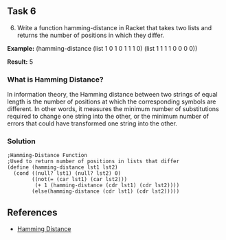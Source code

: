 ## Task 6

6. Write a function hamming-distance in Racket that takes two lists and returns the number of positions in which they differ.

**Example:**
(hamming-distance (list 1 0 1 0 1 1 1 0) (list 1 1 1 1 0 0 0 0))

**Result:**
5


### What is Hamming Distance? 
In information theory, the Hamming distance between two strings of equal length is the number of positions at which the corresponding symbols are different. In other words, it measures the minimum number of substitutions required to change one string into the other, or the minimum number of errors that could have transformed one string into the other.


### Solution
```Racket
;Hamming-Distance Function
;Used to return number of positions in lists that differ
(define (hamming-distance lst1 lst2)               
  (cond ((null? lst1) (null? lst2) 0)                     
        ((not(= (car lst1) (car lst2)))                   
         (+ 1 (hamming-distance (cdr lst1) (cdr lst2))))  
        (else(hamming-distance (cdr lst1) (cdr lst2)))))

```

## References
* [Hamming Distance](https://en.wikipedia.org/wiki/Hamming_distance)